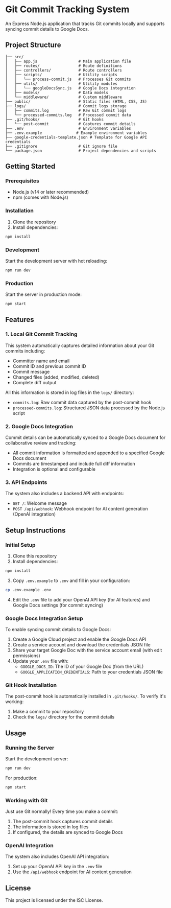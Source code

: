 # Git Commit Tracking System

An Express Node.js application that tracks Git commits locally and supports syncing commit details to Google Docs.

## Project Structure

```
├── src/
│   ├── app.js                  # Main application file
│   ├── routes/                 # Route definitions
│   ├── controllers/            # Route controllers
│   ├── scripts/                # Utility scripts
│   │   └── process-commit.js   # Processes Git commits
│   ├── utils/                  # Utility modules
│   │   └── googleDocsSync.js   # Google Docs integration
│   ├── models/                 # Data models
│   └── middleware/             # Custom middleware
├── public/                     # Static files (HTML, CSS, JS)
├── logs/                       # Commit logs storage
│   ├── commits.log             # Raw Git commit logs
│   └── processed-commits.log   # Processed commit data
├── .git/hooks/                 # Git hooks
│   └── post-commit             # Captures commit details
├── .env                        # Environment variables
├── .env.example               # Example environment variables
├── google-credentials-template.json # Template for Google API credentials
├── .gitignore                  # Git ignore file
└── package.json                # Project dependencies and scripts
```

## Getting Started

### Prerequisites

- Node.js (v14 or later recommended)
- npm (comes with Node.js)

### Installation

1. Clone the repository
2. Install dependencies:

```bash
npm install
```

### Development

Start the development server with hot reloading:

```bash
npm run dev
```

### Production

Start the server in production mode:

```bash
npm start
```

## Features

### 1. Local Git Commit Tracking

This system automatically captures detailed information about your Git commits including:

- Committer name and email
- Commit ID and previous commit ID
- Commit message
- Changed files (added, modified, deleted)
- Complete diff output

All this information is stored in log files in the `logs/` directory:
- `commits.log`: Raw commit data captured by the post-commit hook
- `processed-commits.log`: Structured JSON data processed by the Node.js script

### 2. Google Docs Integration

Commit details can be automatically synced to a Google Docs document for collaborative review and tracking:

- All commit information is formatted and appended to a specified Google Docs document
- Commits are timestamped and include full diff information
- Integration is optional and configurable

### 3. API Endpoints

The system also includes a backend API with endpoints:

- `GET /`: Welcome message
- `POST /api/webhook`: Webhook endpoint for AI content generation (OpenAI integration)

## Setup Instructions

### Initial Setup

1. Clone this repository
2. Install dependencies:

```bash
npm install
```

3. Copy `.env.example` to `.env` and fill in your configuration:

```bash
cp .env.example .env
```

4. Edit the `.env` file to add your OpenAI API key (for AI features) and Google Docs settings (for commit syncing)

### Google Docs Integration Setup

To enable syncing commit details to Google Docs:

1. Create a Google Cloud project and enable the Google Docs API
2. Create a service account and download the credentials JSON file
3. Share your target Google Doc with the service account email (with edit permissions)
4. Update your `.env` file with:
   - `GOOGLE_DOCS_ID`: The ID of your Google Doc (from the URL)
   - `GOOGLE_APPLICATION_CREDENTIALS`: Path to your credentials JSON file

### Git Hook Installation

The post-commit hook is automatically installed in `.git/hooks/`. To verify it's working:

1. Make a commit to your repository
2. Check the `logs/` directory for the commit details

## Usage

### Running the Server

Start the development server:

```bash
npm run dev
```

For production:

```bash
npm start
```

### Working with Git

Just use Git normally! Every time you make a commit:

1. The post-commit hook captures commit details
2. The information is stored in log files
3. If configured, the details are synced to Google Docs

### OpenAI Integration

The system also includes OpenAI API integration:

1. Set up your OpenAI API key in the `.env` file
2. Use the `/api/webhook` endpoint for AI content generation

## License

This project is licensed under the ISC License.
